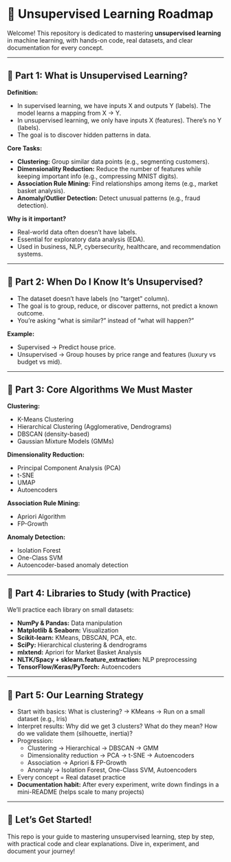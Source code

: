 # 🧠 Unsupervised Learning Roadmap

Welcome! This repository is dedicated to mastering **unsupervised learning** in machine learning, with hands-on code, real datasets, and clear documentation for every concept.

---

## 📌 Part 1: What is Unsupervised Learning?

**Definition:**
- In supervised learning, we have inputs X and outputs Y (labels). The model learns a mapping from X → Y.
- In unsupervised learning, we only have inputs X (features). There’s no Y (labels).
- The goal is to discover hidden patterns in data.

**Core Tasks:**
- **Clustering:** Group similar data points (e.g., segmenting customers).
- **Dimensionality Reduction:** Reduce the number of features while keeping important info (e.g., compressing MNIST digits).
- **Association Rule Mining:** Find relationships among items (e.g., market basket analysis).
- **Anomaly/Outlier Detection:** Detect unusual patterns (e.g., fraud detection).

**Why is it important?**
- Real-world data often doesn’t have labels.
- Essential for exploratory data analysis (EDA).
- Used in business, NLP, cybersecurity, healthcare, and recommendation systems.

---

## 📌 Part 2: When Do I Know It’s Unsupervised?

- The dataset doesn’t have labels (no "target" column).
- The goal is to group, reduce, or discover patterns, not predict a known outcome.
- You’re asking “what is similar?” instead of “what will happen?”

**Example:**
- Supervised → Predict house price.
- Unsupervised → Group houses by price range and features (luxury vs budget vs mid).

---

## 📌 Part 3: Core Algorithms We Must Master

**Clustering:**
- K-Means Clustering
- Hierarchical Clustering (Agglomerative, Dendrograms)
- DBSCAN (density-based)
- Gaussian Mixture Models (GMMs)

**Dimensionality Reduction:**
- Principal Component Analysis (PCA)
- t-SNE
- UMAP
- Autoencoders

**Association Rule Mining:**
- Apriori Algorithm
- FP-Growth

**Anomaly Detection:**
- Isolation Forest
- One-Class SVM
- Autoencoder-based anomaly detection

---

## 📌 Part 4: Libraries to Study (with Practice)

We’ll practice each library on small datasets:
- **NumPy & Pandas:** Data manipulation
- **Matplotlib & Seaborn:** Visualization
- **Scikit-learn:** KMeans, DBSCAN, PCA, etc.
- **SciPy:** Hierarchical clustering & dendrograms
- **mlxtend:** Apriori for Market Basket Analysis
- **NLTK/Spacy + sklearn.feature_extraction:** NLP preprocessing
- **TensorFlow/Keras/PyTorch:** Autoencoders

---

## 📌 Part 5: Our Learning Strategy

- Start with basics: What is clustering? → KMeans → Run on a small dataset (e.g., Iris)
- Interpret results: Why did we get 3 clusters? What do they mean? How do we validate them (silhouette, inertia)?
- Progression:
  - Clustering → Hierarchical → DBSCAN → GMM
  - Dimensionality reduction → PCA → t-SNE → Autoencoders
  - Association → Apriori & FP-Growth
  - Anomaly → Isolation Forest, One-Class SVM, Autoencoders
- Every concept = Real dataset practice
- **Documentation habit:** After every experiment, write down findings in a mini-README (helps scale to many projects)

---

## 🚀 Let’s Get Started!

This repo is your guide to mastering unsupervised learning, step by step, with practical code and clear explanations. Dive in, experiment, and document your journey!
